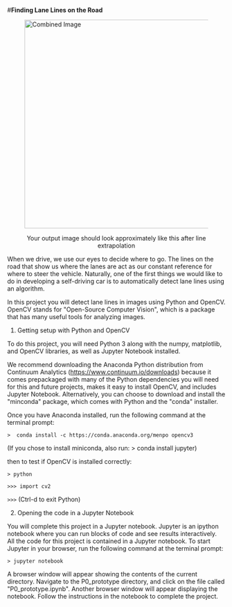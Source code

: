 #**Finding Lane Lines on the Road** 

<figure>
 <img src="https://github.com/ryan-keenan/P0_prototype/blob/master/laneLines_thirdPass.jpg" width="480" alt="Combined Image" />
 <p/>
 <figcaption>
 <p></p> 
 <p style="text-align: center;"> Your output image should look approximately like this after line extrapolation </p> 
 </figcaption>
</figure>

When we drive, we use our eyes to decide where to go.  The lines on the road that show us where the lanes are act as our constant reference for where to steer the vehicle.  Naturally, one of the first things we would like to do in developing a self-driving car is to automatically detect lane lines using an algorithm.

In this project you will detect lane lines in images using Python and OpenCV.  OpenCV stands for "Open-Source Computer Vision", which is a package that has many useful tools for analyzing images.  

1) Getting setup with Python and OpenCV

To do this project, you will need Python 3 along with the numpy, matplotlib, and OpenCV libraries, as well as Jupyter Notebook installed. 

We recommend downloading the Anaconda Python distribution from Continuum Analytics (https://www.continuum.io/downloads) because it comes prepackaged with many of the Python dependencies you will need for this and future projects, makes it easy to install OpenCV, and includes Jupyter Notebook.  Alternatively, you can choose to download and install the "minconda" package, which comes with Python and the "conda" installer.

Once you have Anaconda installed, run the following command at the terminal prompt:

`>  conda install -c https://conda.anaconda.org/menpo opencv3`

(If you chose to install miniconda, also run: > conda install jupyter)

then to test if OpenCV is installed correctly:

`> python`

`>>> import cv2`

`>>>` 
(Ctrl-d to exit Python)

2) Opening the code in a Jupyter Notebook

You will complete this project in a Jupyter notebook.  Jupyter is an ipython notebook where you can run blocks of code and see results interactively.  All the code for this project is contained in a Jupyter notebook. To start Jupyter in your browser, run the following command at the terminal prompt:

`> jupyter notebook`

A browser window will appear showing the contents of the current directory.  Navigate to the P0\_prototype directory, and click on the file called "P0\_prototype.ipynb".  Another browser window will appear displaying the notebook.  Follow the instructions in the notebook to complete the project.  
